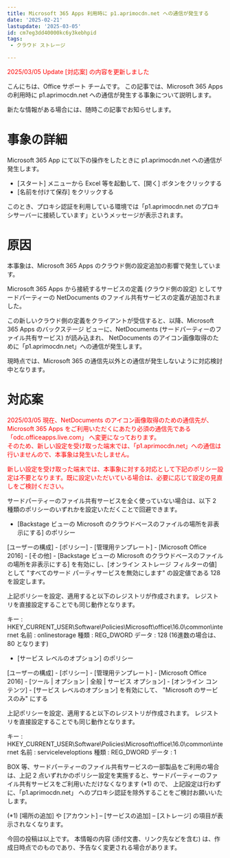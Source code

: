 ```yaml
---
title: Microsoft 365 Apps 利用時に p1.aprimocdn.net への通信が発生する 
date: '2025-02-21'
lastupdate: '2025-03-05'
id: cm7eg3dd40000kc6y3kebhpid
tags: 
 - クラウド ストレージ

---
```

<span style="color:#ff0000">
2025/03/05 Update
[対応案] の内容を更新しました
</span>


こんにちは、Office サポート チームです。
この記事では、Microsoft 365 Apps の利用時に p1.aprimocdn.net への通信が発生する事象について説明します。

新たな情報がある場合には、随時この記事でお知らせします。


# 事象の詳細
Microsoft 365 App にて以下の操作をしたときに p1.aprimocdn.net への通信が発生します。

- [スタート] メニューから Excel 等を起動して、[開く] ボタンをクリックする
- [名前を付けて保存] をクリックする

このとき、プロキシ認証を利用している環境では「p1.aprimocdn.net のプロキシサーバーに接続しています」というメッセージが表示されます。


# 原因
本事象は、Microsoft 365 Apps のクラウド側の設定追加の影響で発生しています。

Microsoft 365 Apps から接続するサービスの定義 (クラウド側の設定) としてサードパーティーの NetDocuments のファイル共有サービスの定義が追加されました。

この新しいクラウド側の定義をクライアントが受信すると、以降、Microsoft 365 Apps のバックステージ ビューに、NetDocuments (サードパーティーのファイル共有サービス) が読み込まれ、
NetDocuments のアイコン画像取得のために「p1.aprimocdn.net」への通信が発生します。

現時点では、Microsoft 365 の通信先以外との通信が発生しないように対応検討中となります。


# 対応案
<span style="color:#ff0000">2025/03/05 現在、NetDocuments のアイコン画像取得のための通信先が、Microsoft 365 Apps をご利用いただくにあたり必須の通信先である 「odc.officeapps.live.com」 へ変更になっております。\
そのため、新しい設定を受け取った端末では、「p1.aprimocdn.net」への通信は行いませんので、本事象は発生いたしません。</span>

<span style="color:#ff0000">新しい設定を受け取った端末では、本事象に対する対応として下記のポリシー設定は不要となります。既に設定いただいている場合は、必要に応じて設定の見直しをご検討ください。</span>

サードパーティーのファイル共有サービスを全く使っていない場合は、以下 2 種類のポリシーのいずれかを設定いただくことで回避できます。

- [Backstage ビューの Microsoft のクラウドベースのファイルの場所を非表示にする] のポリシー

[ユーザーの構成]
\- [ポリシー]
\- [管理用テンプレート]
\- [Microsoft Office 2016]
\- [その他]
\- [Backstage ビューの Microsoft のクラウドベースのファイルの場所を非表示にする]
を有効にし、[オンライン ストレージ フィルターの値] として "すべてのサード パーティサービスを無効にします" の設定値である 128 を設定します。

上記ポリシーを設定、適用すると以下のレジストリが作成されます。
レジストリを直接設定することでも同じ動作となります。

キー : HKEY_CURRENT_USER\Software\Policies\Microsoft\office\16.0\common\internet
名前 : onlinestorage
種類 : REG_DWORD
データ : 128
(16進数の場合は、80 となります)

- [サービス レベルのオプション] のポリシー

[ユーザーの構成]
\- [ポリシー]
\- [管理用テンプレート]
\- [Microsoft Office 2016]
\- [ツール | オプション | 全般 | サービス オプション]
\- [オンライン コンテンツ]
\- [サービス レベルのオプション]
を有効にして、 "Microsoft のサービスのみ" にする

上記ポリシーを設定、適用すると以下のレジストリが作成されます。
レジストリを直接設定することでも同じ動作となります。

キー : HKEY_CURRENT_USER\Software\Policies\Microsoft\office\16.0\common\internet
名前 : serviceleveloptions
種類 : REG_DWORD
データ : 1

BOX 等、サードパーティーのファイル共有サービスの一部製品をご利用の場合は、上記 2 点いずれかのポリシー設定を実施すると、サードパーティーのファイル共有サービスをご利用いただけなくなります (*1) ので、
上記設定は行わずに、「p1.aprimocdn.net」 へのプロキシ認証を除外することをご検討お願いいたします。

(*1)
[場所の追加] や [アカウント] – [サービスの追加] – [ストレージ] の項目が表示されなくなります。


今回の投稿は以上です。
本情報の内容 (添付文書、リンク先などを含む) は、作成日時点でのものであり、予告なく変更される場合があります。

